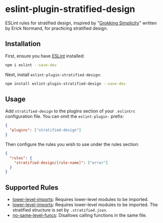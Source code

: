 # eslint-plugin-stratified-design

ESLint rules for stratified design, inspired by "[Grokking Simplicity](https://grokkingsimplicity.com)" written by Erick Normand, for practicing stratified design.

## Installation

First, ensure you have [ESLint](https://eslint.org/) installed:

```sh
npm i eslint --save-dev
```

Next, install `eslint-plugin-stratified-design`:

```sh
npm install eslint-plugin-stratified-design --save-dev
```

## Usage

Add `stratified-design` to the plugins section of your `.eslintrc` configuration file. You can omit the `eslint-plugin-` prefix:

```json
{
  "plugins": ["stratified-design"]
}
```

Then configure the rules you wish to use under the rules section:

```json
{
  "rules": {
    "stratified-design/[rule-name]": ["error"]
  }
}
```

## Supported Rules

- [lower-level-imports](https://github.com/anisotropy/eslint-plugin-stratified-design/blob/main/docs/rules/lower-level-imports.md): Requires lower-level modules to be imported.
- [lower-level-imports](https://github.com/anisotropy/eslint-plugin-stratified-design/blob/main/docs/rules/stratified-imports.md): Requires lower-level modules to be imported. The stratified structure is set by `.stratified.json`.
- [no-same-level-funcs](https://github.com/anisotropy/eslint-plugin-stratified-design/blob/main/docs/rules/no-same-level-funcs.md): Disallows calling functions in the same file.
